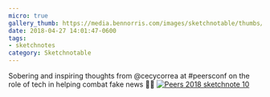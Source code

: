 ```yaml
---
micro: true
gallery_thumb: https://media.bennorris.com/images/sketchnotable/thumbs/peers-2018-sketchnote-10.jpg
date: 2018-04-27 14:01:47-0600
tags:
- sketchnotes
category: Sketchnotable
---
```


Sobering and inspiring thoughts from @cecycorrea at #peersconf on the role of tech in helping combat fake news ✍🏼 [![Peers 2018 sketchnote 10](https://media.bennorris.com/images/sketchnotable/peers-2018/peers-2018-sketchnote-10.jpg)](https://media.bennorris.com/images/sketchnotable/peers-2018/peers-2018-sketchnote-10.jpg)